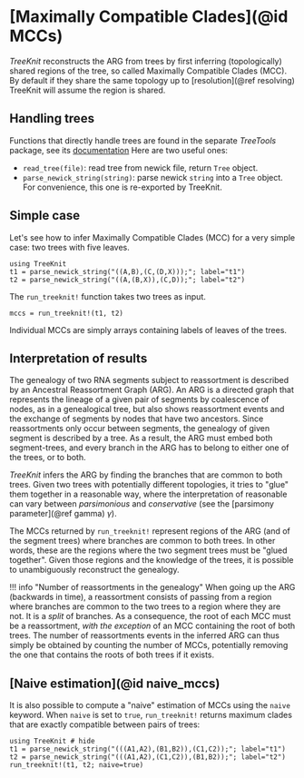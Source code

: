# [Maximally Compatible Clades](@id MCCs)

*TreeKnit* reconstructs the ARG from trees by first inferring (topologically) shared regions of the tree, so called Maximally Compatible Clades (MCC). By default if they share the same topology up to [resolution](@ref resolving) TreeKnit will assume the region is shared. 

## Handling trees

Functions that directly handle trees are found in the separate *TreeTools* package, see its [documentation](https://pierrebarrat.github.io/TreeTools.jl/dev/)
  Here are two useful ones: 
  - `read_tree(file)`: read tree from newick file, return `Tree` object. 
  - `parse_newick_string(string)`: parse newick `string` into a `Tree` object. For convenience, this one is re-exported by TreeKnit. 

## Simple case

Let's see how to infer Maximally Compatible Clades (MCC) for a very simple case: two trees with five leaves. 
```@example basic; continued = true 
using TreeKnit
t1 = parse_newick_string("((A,B),(C,(D,X)));"; label="t1")
t2 = parse_newick_string("((A,(B,X)),(C,D));"; label="t2")
```

The `run_treeknit!` function takes two trees as input. 
```@example basic
mccs = run_treeknit!(t1, t2)
```
Individual MCCs are simply arrays containing labels of leaves of the trees.  

## Interpretation of results

The genealogy of two RNA segments subject to reassortment is described by an Ancestral Reassortment Graph (ARG). 
An ARG is a directed graph that represents the lineage of a given pair of segments by coalescence of nodes, as in a genealogical tree, but also shows reassortment events and the exchange of segments by nodes that have two ancestors. 
Since reassortments only occur between segments, the genealogy of given segment is described by a tree. 
As a result, the ARG must embed both segment-trees, and every branch in the ARG has to belong to either one of the trees, or to both. 

*TreeKnit* infers the ARG by finding the branches that are common to both trees. 
Given two trees with potentially different topologies, it tries to "glue" them together in a reasonable way, where the interpretation of reasonable can vary between *parsimonious* and *conservative* (see the [parsimony parameter](@ref gamma) $\gamma$). 

The MCCs returned by `run_treeknit!` represent regions of the ARG (and of the segment trees) where branches are common to both trees. 
In other words, these are the regions where the two segment trees must be "glued together". 
Given those regions and the knowledge of the trees, it is possible to unambiguously reconstruct the genealogy. 

!!! info "Number of reassortments in the genealogy"
    When going up the ARG (backwards in time), a reassortment consists of passing from a region where branches are common to the two trees to a region where they are not. It is a *split* of branches. 
    As a consequence, the root of each MCC must be a reassortment, *with the exception* of an MCC containing the root of both trees. 
    The number of reassortments events in the inferred ARG can thus simply be obtained by counting the number of MCCs, potentially removing the one that contains the roots of both trees if it exists. 




## [Naive estimation](@id naive_mccs)
It is also possible to compute a "naive" estimation of MCCs using the `naive` keyword. 
  When `naive` is set to `true`, `run_treeknit!` returns maximum clades that are exactly compatible between pairs of trees: 
```@example naive
using TreeKnit # hide
t1 = parse_newick_string("(((A1,A2),(B1,B2)),(C1,C2));"; label="t1")
t2 = parse_newick_string("(((A1,A2),(C1,C2)),(B1,B2));"; label="t2")
run_treeknit!(t1, t2; naive=true)
```
